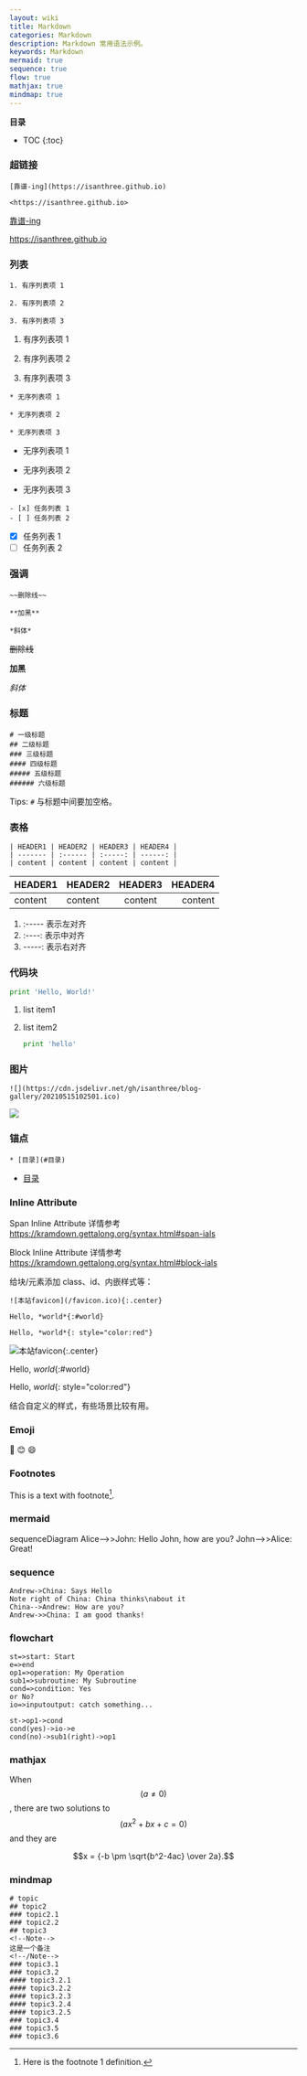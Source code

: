```yaml
---
layout: wiki
title: Markdown
categories: Markdown
description: Markdown 常用语法示例。
keywords: Markdown
mermaid: true
sequence: true
flow: true
mathjax: true
mindmap: true
---
```


**目录**

* TOC
{:toc}

### 超链接

```
[靠谱-ing](https://isanthree.github.io)

<https://isanthree.github.io>
```

[靠谱-ing](https://isanthree.github.io)  

<https://isanthree.github.io>

### 列表

```
1. 有序列表项 1

2. 有序列表项 2

3. 有序列表项 3
```

1. 有序列表项 1

2. 有序列表项 2

3. 有序列表项 3

```
* 无序列表项 1

* 无序列表项 2

* 无序列表项 3
```

* 无序列表项 1

* 无序列表项 2

* 无序列表项 3

```
- [x] 任务列表 1
- [ ] 任务列表 2
```

- [x] 任务列表 1
- [ ] 任务列表 2

### 强调

```
~~删除线~~

**加黑**

*斜体*
```

~~删除线~~

**加黑**

*斜体*

### 标题

```
# 一级标题
## 二级标题
### 三级标题
#### 四级标题
##### 五级标题
###### 六级标题
```

Tips: `#` 与标题中间要加空格。

### 表格

```
| HEADER1 | HEADER2 | HEADER3 | HEADER4 |
| ------- | :------ | :-----: | ------: |
| content | content | content | content |
```

| HEADER1 | HEADER2 | HEADER3 | HEADER4 |
| ------- | :------ | :-----: | ------: |
| content | content | content | content |

1. :----- 表示左对齐
2. :----: 表示中对齐
3. -----: 表示右对齐

### 代码块

```python
print 'Hello, World!'
```

1. list item1

2. list item2

   ```python
   print 'hello'
   ```

### 图片

```
![](https://cdn.jsdelivr.net/gh/isanthree/blog-gallery/20210515102501.ico)
```

![](https://cdn.jsdelivr.net/gh/isanthree/blog-gallery/20210515102501.ico)

### 锚点

```
* [目录](#目录)
```

* [目录](#目录)

### Inline Attribute

Span Inline Attribute 详情参考 <https://kramdown.gettalong.org/syntax.html#span-ials>

Block Inline Attribute 详情参考 <https://kramdown.gettalong.org/syntax.html#block-ials>

给块/元素添加 class、id、内嵌样式等：

```
![本站favicon](/favicon.ico){:.center}

Hello, *world*{:#world} 

Hello, *world*{: style="color:red"} 
```

![本站favicon](https://cdn.jsdelivr.net/gh/isanthree/blog-gallery/20210515102501.ico){:.center}

Hello, *world*{:#world} 

Hello, *world*{: style="color:red"} 

结合自定义的样式，有些场景比较有用。

### Emoji

:camel:
:blush:
:smile:

### Footnotes

This is a text with footnote[^1].

### mermaid

<div class="mermaid">
sequenceDiagram
    Alice-->>John: Hello John, how are you?
    John-->>Alice: Great!
</div>

### sequence

```sequence
Andrew->China: Says Hello
Note right of China: China thinks\nabout it
China-->Andrew: How are you?
Andrew->>China: I am good thanks!
```

### flowchart

```flow
st=>start: Start
e=>end
op1=>operation: My Operation
sub1=>subroutine: My Subroutine
cond=>condition: Yes
or No?
io=>inputoutput: catch something...

st->op1->cond
cond(yes)->io->e
cond(no)->sub1(right)->op1
```

### mathjax

When $$(a \ne 0)$$, there are two solutions to $$(ax^2 + bx + c = 0)$$ and they are

$$x = {-b \pm \sqrt{b^2-4ac} \over 2a}.$$

### mindmap

```mindmap
# topic
## topic2
### topic2.1
### topic2.2
## topic3
<!--Note-->
这是一个备注
<!--/Note-->
### topic3.1
### topic3.2
#### topic3.2.1
#### topic3.2.2
#### topic3.2.3
#### topic3.2.4
#### topic3.2.5
### topic3.4
### topic3.5
### topic3.6
```

[^1]: Here is the footnote 1 definition.